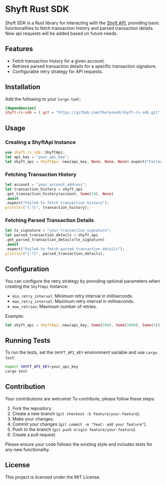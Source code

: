 # Shyft Rust SDK

Shyft SDK is a Rust library for interacting with the [Shyft API](https://docs.shyft.to/), providing basic functionalities to fetch transaction history and parsed transaction details. New api requests will be added based on future needs.

## Features

- Fetch transaction history for a given account.
- Retrieve parsed transaction details for a specific transaction signature.
- Configurable retry strategy for API requests.

## Installation

Add the following to your `Cargo.toml`:

```toml
[dependencies]
shyft-rs-sdk = { git = "https://github.com/thelezend/shyft-rs-sdk.git", branch = "main"}
```

## Usage

### Creating a ShyftApi Instance

```rust
use shyft_rs_sdk::ShyftApi;
let api_key = "your_api_key";
let shyft_api = ShyftApi::new(api_key, None, None, None).expect("Failed to create ShyftApi");
```

### Fetching Transaction History

```rust
let account = "your_account_address";
let transaction_history = shyft_api
.get_transaction_history(account, Some(10), None)
.await
.expect("Failed to fetch transaction history");
println!("{:?}", transaction_history);
```

### Fetching Parsed Transaction Details

```rust
let tx_signature = "your_transaction_signature";
let parsed_transaction_details = shyft_api
.get_parsed_transaction_details(tx_signature)
.await
.expect("Failed to fetch parsed transaction details");
println!("{:?}", parsed_transaction_details);
```

## Configuration

You can configure the retry strategy by providing optional parameters when creating the `ShyftApi` instance:

- `min_retry_interval`: Minimum retry interval in milliseconds.
- `max_retry_interval`: Maximum retry interval in milliseconds.
- `max_retries`: Maximum number of retries.

Example:

```rust
let shyft_api = ShyftApi::new(api_key, Some(500), Some(1000), Some(3)).expect("Failed to create ShyftApi");
```

## Running Tests

To run the tests, set the `SHYFT_API_KEY` environment variable and use `cargo test`:

```sh
export SHYFT_API_KEY=your_api_key
cargo test
```

## Contribution

Your contributions are welcome! To contribute, please follow these steps:

1. Fork the repository.
2. Create a new branch (`git checkout -b feature/your-feature`).
3. Make your changes.
4. Commit your changes (`git commit -m "feat: add your feature"`).
5. Push to the branch (`git push origin feature/your-feature`).
6. Create a pull request.

Please ensure your code follows the existing style and includes tests for any new functionality.

## License

This project is licensed under the MIT License.

